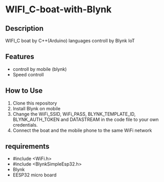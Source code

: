 # WIFI_C-boat-with-Blynk

## Description
WIFI_C boat  by C++(Arduino) languages controll by Blynk IoT 

## Features
- controll by mobile (blynk)
- Speed controll

## How to Use
1. Clone this repository
2. Install Blynk on mobile
3. Change the WiFi_SSID, WiFi_PASS, BLYNK_TEMPLATE_ID, BLYNK_AUTH_TOKEN and DATASTREAM in the code file to your own credentials.
4. Connect the boat and the mobile phone to the same WiFi network

## requirements
- #include <WiFi.h>
- #include <BlynkSimpleEsp32.h>
- Blynk
- EESP32 micro board
